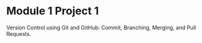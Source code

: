 # Module 1 Project 1
Version Control using Git and GitHub: Commit, Branching, Merging, and Pull Requests.
